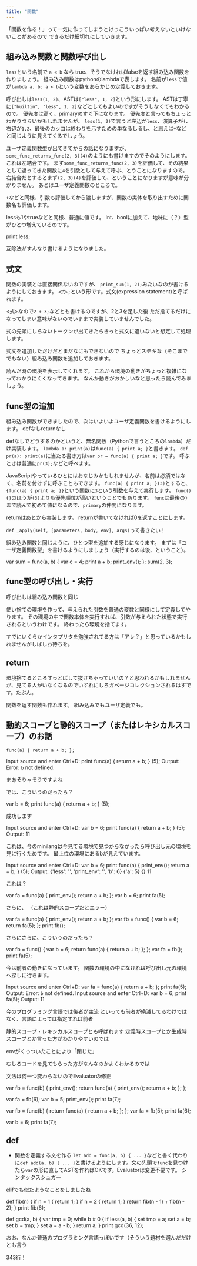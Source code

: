```yaml
---
title: "関数"
---
```


「関数を作る！」って一気に作ってしまうとけっこういっぱい考えないといけないことがあるので
できるだけ細切れにしていきます。

## 組み込み関数と関数呼び出し

`less`という名前で `a < b` なら true、そうでなければfalseを返す組み込み関数を作りましょう。
組み込み関数はpythonのlambdaで表します。
名前が`less`で値が`lambda a, b: a < b`という変数をあらかじめ定義しておきます。

呼び出しは`less(1, 2)`、ASTは`["less", 1, 2]`という形にします。
ASTは丁寧に`["builtin", "less", 1, 2]`などとしてもよいのですがそうしなくてもわかるので。
優先度は高く、primaryのすぐ下になります。
優先度と言ってもちょっとわかりづらいかもしれませんが、
`less(1, 2)`で言うと左辺が`less`、演算子が`(`、右辺が`1,2`、最後のカッコは終わりを示すための単なるしるし、と思えば`+`などと同じように見えてくるでしょう。

ユーザ定義関数型が出てきてからの話になりますが、`some_func_returns_func(2, 3)(4)`のようにも書けますのでそのようにします。
これは左結合です。
まず`some_func_returns_func(2, 3)`を評価して、その結果として返ってきた関数に`4`を引数として与えて呼ぶ、とうことになりますので。
右結合だとするとまず`(2, 3)(4)`を評価して、ということになりますが意味が分かりません。
あとはユーザ定義関数のところで。

`+`などと同様、引数も評価してから渡しますが、関数の実体を取り出すために関数名も評価します。

lessも1やtrueなどと同様、普通に値です。
int、boolに加えて、地味に（？）型がひとつ増えているのです。

print less;

互除法がすんなり書けるようになりました。


## 式文

関数の実装とは直接関係ないのですが、
`print_sum(1, 2);`みたいなのが書けるようにしておきます。
`<式>;`という形です。式文(expression statement)と呼ばれます。

<式>なので`2 + 3;`などとも書けるのですが、2と3を足した後
ただ捨てるだけになってしまい意味がないのでいままで実装していませんでした。

式の先頭にしらないトークンが出てきたらきっと式文に違いないと想定して処理します。

式文を追加しただけだとまだなにもできないので
ちょっとステキな（そこまででもない）組み込み関数を追加しておきます。

読んだ時の環境を表示してくれます。
これから環境の動きがちょっと複雑になってわかりにくくなってきます。
なんか動きがおかしいなと思ったら読んでみましょう。

## func型の追加

組み込み関数ができましたので、次はいよいよユーザ定義関数を書けるようにします。
defなしreturnなし

defなしでどうするのかというと、無名関数（Pythonで言うところの`lambda`）だけ実装します。
`lambda a: print(a)`は`func(a) { print a; }`と書きます。
`def pr(a): print(a)`に当たる書き方は`var pr = func(a) { print a; }`です。
呼ぶときは普通に`pr(3);`などと呼べます。

JavaScriptやっているひとにはおなじみかもしれませんが、名前は必須ではなく、名前を付けずに呼ぶこともできます。
`func(a) { print a; }(3)`とすると、`{func(a) { print a; }}`という関数に`3`という引数を与えて実行します。
`func(){}`のほうが`(3)`よりも優先順位が高いということでもあります。
`func`は最後の`}`まで読んで初めて値になるので、`primary`の仲間になります。

returnはあとから実装します。
returnが書いてなければ0を返すことにします。

`def _apply(self, [parameters, body, env], args)`って書きたい！

組み込み関数と同じように、ひとつ型を追加する感じになります。
まずは「ユーザ定義関数型」を書けるようにしましょう（実行するのは後、ということ）。

var sum = func(a, b) { var c = 4; print a + b; print_env(); }; sum(2, 3);

## func型の呼び出し・実行

呼び出しは組み込み関数と同じ

使い捨ての環境を作って、与えられた引数を普通の変数と同様にして定義してやります。
その環境の中で関数本体を実行すれば、引数が与えられた状態で実行されるというわけです。
終わったら環境を捨てます。

すでにいくらかインタプリタを勉強されてる方は「アレ？」と思っているかもしれませんがしばしお待ちを。

## return

環境捨てるところすっとばして抜けちゃっていいの？と思われるかもしれませんが、見てる人がいなくなるのでいずれにしろガベージコレクションされるはずです。たぶん。


関数を返す関数も作れます。
組み込みでもユーザ定義でも。

## 動的スコープと静的スコープ（またはレキシカルスコープ）のお話



`func(a) { return a + b; };`

Input source and enter Ctrl+D:
print func(a) { return a + b; } (5);
Output:
Error: `b` not defined.

まあそりゃそうですよね

では、こういうのだったら？

var b = 6;
print func(a) { return a + b; } (5);

成功します

Input source and enter Ctrl+D:
var b = 6;
print func(a) { return a + b; } (5);
Output:
11

これは、今のminilangは今見てる環境で見つからなかったら呼び出し元の環境を見に行くためです。
最上位の環境にあるbが見えています。

Input source and enter Ctrl+D:
var b = 6;
print func(a) { print_env(); return a + b; } (5);
Output:
{'less': '<builtin>', 'print_env': '<builtin>', 'b': 6}
{'a': 5}
{}
11

これは？

var fa = func(a) { print_env(); return a + b; };
var b = 6;
print fa(5);

さらに、
（これは静的スコープだとエラー）

var fa = func(a) { print_env(); return a + b; };
var fb = func() {
  var b = 6;
  return fa(5);
};
print fb();


さらにさらに、こういうのだったら？

var fb = func() {
  var b = 6;
  return func(a) { return a + b; };
};
var fa = fb();
print fa(5);

今は前者の動きになっています。
関数の環境の中になければ呼び出し元の環境へ探しに行きます。

Input source and enter Ctrl+D:
var fa = func(a) { return a + b; };
print fa(5);
Output:
Error: `b` not defined.
Input source and enter Ctrl+D:
var b = 6;
print fa(5);
Output:
11

今のプログラミング言語では後者が主流
といっても前者が絶滅してるわけではなく、言語によっては指定すれば前者

静的スコープ・レキシカルスコープとも呼ばれます
定義時スコープとか生成時スコープとか言った方がわかりやすいのでは

envがくっついたことにより「閉じた」

むしろコードを見てもらった方がなんなのかよくわかるのでは

文法は何一つ変わらないのでEvaluatorの修正

var fb = func(b) {
  print_env();
  return func(a) { 
    print_env();
    return a + b;
  };
};

var fa = fb(6);
var b = 5;
print_env();
print fa(7);

var fb = func(b) {
  return func(a) { return a + b; };
};
var fa = fb(5);
print fa(6);

var b = 6;
print fa(7);



## def

* 関数を定義する文を作る
  `let add = func(a, b) { ... }`などと書く代わりに`def add(a, b) { ... }`と書けるようにします。文の先頭で`func`を見つけたら`var`の形に直してASTを作ればOKです。Evaluatorは変更不要です。
  シンタックスシュガー

elifでも似たようなことをしましたね

def fib(n) {
    if n = 1 { return 1; }
    if n = 2 { return 1; }
    return fib(n - 1) + fib(n - 2);
}
print fib(6);

def gcd(a, b) {
    var tmp = 0;
    while b # 0 {
        if less(a, b) {
            set tmp = a; set a = b; set b = tmp;
        }
        set a = a - b;
    }
    return a;
}
print gcd(36, 12);

おお、なんか普通のプログラミング言語っぽいです（そういう題材を選んだだけとも言う

343行！